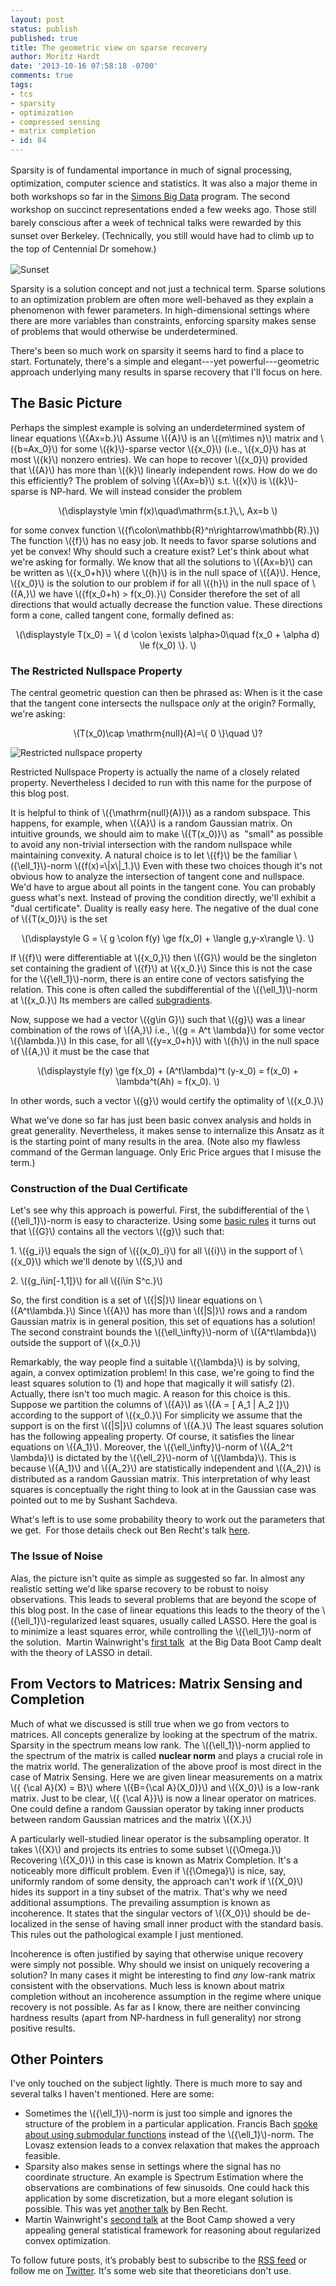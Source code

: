 ```yaml
---
layout: post
status: publish
published: true
title: The geometric view on sparse recovery
author: Moritz Hardt
date: '2013-10-16 07:58:18 -0700'
comments: true
tags:
- tcs
- sparsity
- optimization
- compressed sensing
- matrix completion
- id: 84
---
```

<p><span style="line-height: 1.5;">Sparsity is of fundamental importance in much of signal processing, optimization, computer science and statistics. It was also a major theme in both workshops so far in the <a href="http://simons.berkeley.edu/programs/bigdata2013">Simons Big Data</a> program. The second workshop on succinct representations ended a few weeks ago. Those still barely conscious after a week of technical talks were rewarded by this sunset over Berkeley. (Technically, you still would have had to climb up to the top of Centennial Dr somehow.) </span></p>

![Sunset](/assets/sunset3.jpg)

<p>Sparsity is a solution concept and not just a technical term. Sparse solutions to an optimization problem are often more well-behaved as they explain a phenomenon with fewer parameters. In high-dimensional settings where there are more variables than constraints, enforcing sparsity makes sense of problems that would otherwise be underdetermined.</p>
<p>There's been so much work on sparsity it seems hard to find a place to start. Fortunately, there's a simple and elegant---yet powerful---geometric approach underlying many results in sparse recovery that I'll focus on here.</p>
<h2>The Basic Picture</h2>
<p>Perhaps the simplest example is solving an underdetermined system of linear equations \({Ax=b.}\) Assume \({A}\) is an \({m\times n}\) matrix and \({b=Ax_0}\) for some \({k}\)-sparse vector \({x_0}\) (i.e., \({x_0}\) has at most \({k}\) nonzero entries). We can hope to recover \({x_0}\) provided that \({A}\) has more than \({k}\) linearly independent rows. How do we do this efficiently? The problem of solving \({Ax=b}\) s.t. \({x}\) is \({k}\)-sparse is NP-hard. We will instead consider the problem</p>
<p align="center">\(\displaystyle \min f(x)\quad\mathrm{s.t.}\,\, Ax=b \)</p>
<p>for some convex function \({f\colon\mathbb{R}^n\rightarrow\mathbb{R}.}\) The function \({f}\) has no easy job. It needs to favor sparse solutions and yet be convex! Why should such a creature exist? Let's think about what we're asking for formally. We know that all the solutions to \({Ax=b}\) can be written as \({x_0+h}\) where \({h}\) is in the null space of \({A}\). Hence, \({x_0}\) is the solution to our problem if for all \({h}\) in the null space of \({A,}\) we have \({f(x_0+h) &gt; f(x_0).}\) Consider therefore the set of all directions that would actually decrease the function value. These directions form a cone, called tangent cone, formally defined as:</p>
<p align="center">\(\displaystyle T(x_0) = \{ d \colon \exists \alpha&gt;0\quad f(x_0 + \alpha d) \le f(x_0) \}. \)</p>
<h3>The Restricted Nullspace Property</h3>
<p>The central geometric question can then be phrased as: When is it the case that the tangent cone intersects the nullspace <em>only</em> at the origin? Formally, we're asking:</p>
<p align="center">\(T(x_0)\cap \mathrm{null}(A)=\{ 0 \}\quad \)?</p>

![Restricted nullspace property](/assets/restricted.png)

<p>Restricted Nullspace Property is actually the name of a closely related property. Nevertheless I decided to run with this name for the purpose of this blog post.</p>
<p>It is helpful to think of \({\mathrm{null}(A)}\) as a random subspace. This happens, for example, when \({A}\) is a random Gaussian matrix. On intuitive grounds, we should aim to make \({T(x_0)}\) as  "small" as possible to avoid any non-trivial intersection with the random nullspace while maintaining convexity. A natural choice is to let \({f}\) be the familiar \({\ell_1}\)-norm \({f(x)=\|x\|_1.}\) Even with these two choices though it's not obvious how to analyze the intersection of tangent cone and nullspace. We'd have to argue about all points in the tangent cone. You can probably guess what's next. Instead of proving the condition directly, we'll exhibit a "dual certificate". Duality is really easy here. The negative of the dual cone of \({T(x_0)}\) is the set</p>
<p align="center">\(\displaystyle G = \{ g \colon f(y) \ge f(x_0) + \langle g,y-x\rangle \}. \)</p>
<p>If \({f}\) were differentiable at \({x_0,}\) then \({G}\) would be the singleton set containing the gradient of \({f}\) at \({x_0.}\) Since this is not the case for the \({\ell_1}\)-norm, there is an entire cone of vectors satisfying the relation. This cone is often called the subdifferential of the \({\ell_1}\)-norm at \({x_0.}\) Its members are called <a href="http://www.stanford.edu/class/ee364b/notes/subgradients_notes.pdf">subgradients</a>.</p>
<p>Now, suppose we had a vector \({g\in G}\) such that \({g}\) was a linear combination of the rows of \({A,}\) i.e., \({g = A^t \lambda}\) for some vector \({\lambda.}\) In this case, for all \({y=x_0+h}\) with \({h}\) in the null space of \({A,}\) it must be the case that</p>
<p align="center">\(\displaystyle f(y) \ge f(x_0) + (A^t\lambda)^t (y-x_0) = f(x_0) + \lambda^t(Ah) = f(x_0). \)</p>
<p>In other words, such a vector \({g}\) would certify the optimality of \({x_0.}\)</p>
<p>What we've done so far has just been basic convex analysis and holds in great generality. Nevertheless, it makes sense to internalize this Ansatz as it is the starting point of many results in the area. (Note also my flawless command of the German language. Only Eric Price argues that I misuse the term.)</p>
<h3>Construction of the Dual Certificate</h3>
<p>Let's see why this approach is powerful. First, the subdifferential of the \({\ell_1}\)-norm is easy to characterize. Using some <a href="http://www.stanford.edu/class/ee364b/notes/subgradients_notes.pdf">basic rules</a> it turns out that \({G}\) contains all the vectors \({g}\) such that:</p>
<p>1. \({g_i}\) equals the sign of \({(x_0)_i}\) for all \({i}\) in the support of \({x_0}\) which we'll denote by \({S,}\) and</p>
<p>2. \({g_i\in[-1,1]}\) for all \({i\in S^c.}\)</p>
<p>So, the first condition is a set of \({|S|}\) linear equations on \({A^t\lambda.}\) Since \({A}\) has more than \({|S|}\) rows and a random Gaussian matrix is in general position, this set of equations has a solution! The second constraint bounds the \({\ell_\infty}\)-norm of \({A^t\lambda}\) outside the support of \({x_0.}\)</p>
<p>Remarkably, the way people find a suitable \({\lambda}\) is by solving, again, a convex optimization problem! In this case, we're going to find the least squares solution to (1) and hope that magically it will satisfy (2). Actually, there isn't too much magic. A reason for this choice is this. Suppose we partition the columns of \({A}\) as \({A = [ A_1 | A_2 ]}\) according to the support of \({x_0.}\) For simplicity we assume that the support is on the first \({|S|}\) columns of \({A.}\) The least squares solution has the following appealing property. Of course, it satisfies the linear equations on \({A_1}\). Moreover, the \({\ell_\infty}\)-norm of \({A_2^t \lambda}\) is dictated by the \({\ell_2}\)-norm of \({\lambda}\). This is because \({A_1}\) and \({A_2}\) are statistically independent and \({A_2}\) is distributed as a random Gaussian matrix. This interpretation of why least squares is conceptually the right thing to look at in the Gaussian case was pointed out to me by Sushant Sachdeva.</p>
<p>What's left is to use some probability theory to work out the parameters that we get.  For those details check out Ben Recht's talk <a href="http://simons.berkeley.edu/talks/ben-recht-2013-09-05">here</a>.</p>
<h3>The Issue of Noise</h3>
<p>Alas, the picture isn't quite as simple as suggested so far. In almost any realistic setting we'd like sparse recovery to be robust to noisy observations. This leads to several problems that are beyond the scope of this blog post. In the case of linear equations this leads to the theory of the \({\ell_1}\)-regularized least squares, usually called LASSO. Here the goal is to minimize a least squares error, while controlling the \({\ell_1}\)-norm of the solution.  Martin Wainwright's <a href="http://simons.berkeley.edu/talks/martin-wainwright-2013-09-05a">first talk</a>  at the Big Data Boot Camp dealt with the theory of LASSO in detail.</p>
<h2>From Vectors to Matrices: Matrix Sensing and Completion</h2>
<p>Much of what we discussed is still true when we go from vectors to matrices. All concepts generalize by looking at the spectrum of the matrix. Sparsity in the spectrum means low rank. The \({\ell_1}\)-norm applied to the spectrum of the matrix is called <strong>nuclear norm</strong> and plays a crucial role in the matrix world. The generalization of the above proof is most direct in the case of Matrix Sensing. Here we are given linear measurements on a matrix \({ {\cal A}(X) = B}\) where \({B={\cal A}(X_0)}\) and \({X_0}\) is a low-rank matrix. Just to be clear, \({ {\cal A}}\) is now a linear operator on matrices. One could define a random Gaussian operator by taking inner products between random Gaussian matrices and the matrix \({X.}\)</p>
<p>A particularly well-studied linear operator is the subsampling operator. It takes \({X}\) and projects its entries to some subset \({\Omega.}\) Recovering \({X_0}\) in this case is known as Matrix Completion. It's a noticeably more difficult problem. Even if \({\Omega}\) is nice, say, uniformly random of some density, the approach can't work if \({X_0}\) hides its support in a tiny subset of the matrix. That's why we need additional assumptions. The prevailing assumption is known as incoherence. It states that the singular vectors of \({X_0}\) should be de-localized in the sense of having small inner product with the standard basis. This rules out the pathological example I just mentioned.</p>
<p>Incoherence is often justified by saying that otherwise unique recovery were simply not possible. Why should we insist on uniquely recovering a solution? In many cases it might be interesting to find <em>any</em> low-rank matrix consistent with the observations. Much less is known about matrix completion without an incoherence assumption in the regime where unique recovery is not possible. As far as I know, there are neither convincing hardness results (apart from NP-hardness in full generality) nor strong positive results.</p>
<h2>Other Pointers</h2>
<p>I've only touched on the subject lightly. There is much more to say and several talks I haven't mentioned. Here are some:</p>
<ul>
<li>Sometimes the \({\ell_1}\)-norm is just too simple and ignores the structure of the problem in a particular application. Francis Bach <a href="http://simons.berkeley.edu/talks/francis-bach-2013-09-19">spoke about using submodular functions</a> instead of the \({\ell_1}\)-norm. The Lovasz extension leads to a convex relaxation that makes the approach feasible.</li>
<li>Sparsity also makes sense in settings where the signal has no coordinate structure. An example is Spectrum Estimation where the observations are combinations of few sinusoids. One could hack this application by some discretization, but a more elegant solution is possible. This was yet <a href="http://simons.berkeley.edu/talks/benjamin-recht-2013-09-19">another talk</a> by Ben Recht.</li>
<li>Martin Wainwright's <a href="http://simons.berkeley.edu/talks/martin-wainwright-2013-09-05b">second talk</a> at the Boot Camp showed a very appealing general statistical framework for reasoning about regularized convex optimization.</li>
</ul>
<p>To follow future posts, it’s probably best to subscribe to the <a href="http://mrtz.org/blog/feed/">RSS feed</a> or follow me on <a href="http://twitter.com/mrtz">Twitter</a>. It's some web site that theoreticians don't use.</p>
